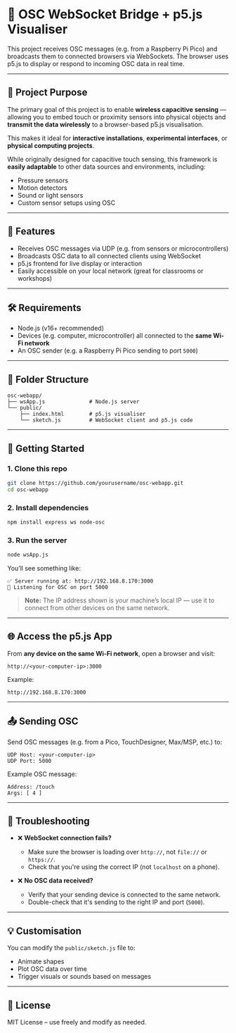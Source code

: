 # 📡 OSC WebSocket Bridge + p5.js Visualiser

This project receives OSC messages (e.g. from a Raspberry Pi Pico) and broadcasts them to connected browsers via WebSockets. The browser uses p5.js to display or respond to incoming OSC data in real time.

---

## 🎯 Project Purpose

The primary goal of this project is to enable **wireless capacitive sensing** — allowing you to embed touch or proximity sensors into physical objects and **transmit the data wirelessly** to a browser-based p5.js visualisation.

This makes it ideal for **interactive installations**, **experimental interfaces**, or **physical computing projects**.

While originally designed for capacitive touch sensing, this framework is **easily adaptable** to other data sources and environments, including:
- Pressure sensors
- Motion detectors
- Sound or light sensors
- Custom sensor setups using OSC

---

## 🧰 Features

- Receives OSC messages via UDP (e.g. from sensors or microcontrollers)
- Broadcasts OSC data to all connected clients using WebSocket
- p5.js frontend for live display or interaction
- Easily accessible on your local network (great for classrooms or workshops)

---

## 🛠️ Requirements

- Node.js (v16+ recommended)
- Devices (e.g. computer, microcontroller) all connected to the **same Wi-Fi network**
- An OSC sender (e.g. a Raspberry Pi Pico sending to port `5000`)

---

## 📁 Folder Structure

```
osc-webapp/
├── wsApp.js              # Node.js server
└── public/
    ├── index.html        # p5.js visualiser
    └── sketch.js         # WebSocket client and p5.js code
```

---

## 🚀 Getting Started

### 1. Clone this repo

```bash
git clone https://github.com/yourusername/osc-webapp.git
cd osc-webapp
```

### 2. Install dependencies

```bash
npm install express ws node-osc
```

### 3. Run the server

```bash
node wsApp.js
```

You’ll see something like:

```
✅ Server running at: http://192.168.8.170:3000
📡 Listening for OSC on port 5000
```

> **Note:** The IP address shown is your machine’s local IP — use it to connect from other devices on the same network.

---

## 🌐 Access the p5.js App

From **any device on the same Wi-Fi network**, open a browser and visit:

```
http://<your-computer-ip>:3000
```

Example:

```
http://192.168.8.170:3000
```

---

## 📤 Sending OSC

Send OSC messages (e.g. from a Pico, TouchDesigner, Max/MSP, etc.) to:

```
UDP Host: <your-computer-ip>
UDP Port: 5000
```

Example OSC message:

```
Address: /touch
Args: [ 4 ]
```

---

## 🔧 Troubleshooting

- ❌ **WebSocket connection fails?**
  - Make sure the browser is loading over `http://`, not `file://` or `https://`.
  - Check that you're using the correct IP (not `localhost` on a phone).

- ❌ **No OSC data received?**
  - Verify that your sending device is connected to the same network.
  - Double-check that it's sending to the right IP and port (`5000`).

---

## 💡 Customisation

You can modify the `public/sketch.js` file to:
- Animate shapes
- Plot OSC data over time
- Trigger visuals or sounds based on messages

---

## 📄 License

MIT License – use freely and modify as needed.

